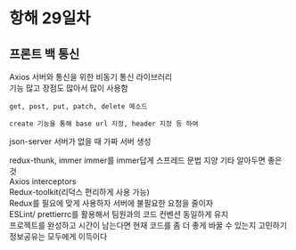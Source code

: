 # 항해 29일차

## 프론트 백 통신
Axios
    서버와 통신을 위한 비동기 통신 라이브러리  
    기능 많고 장점도 많아서 많이 사용함

    get, post, put, patch, delete 메소드  

    create 기능을 통해 base url 지정, header 지정 등 하여

json-server
    서버가 없을 때 가짜 서버 생성

redux-thunk, immer
    immer를 immer답게 스프레드 문법 지양
기타 알아두면 좋은 것  
    Axios interceptors  
    Redux-toolkit(리덕스 편리하게 사용 가능)  
    Redux를 필요에 맞게 사용하자
    서버에 불필요한 요청을 줄이자  
    ESLint/ prettierrc를 활용해서 팀원과의 코드 컨벤션 동일하게 유지  
    프로젝트를 완성하고 시간이 남는다면 현재 코드를 좀 더 좋게 바꿀 수 있는지 고민하기  
    정보공유는 모두에게 이득이다